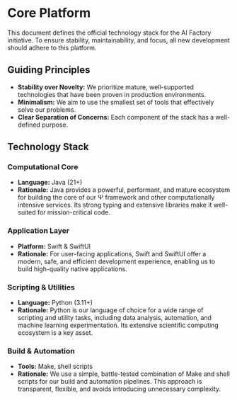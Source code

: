# Core Platform

This document defines the official technology stack for the AI Factory initiative. To ensure stability, maintainability, and focus, all new development should adhere to this platform.

## Guiding Principles

- **Stability over Novelty:** We prioritize mature, well-supported technologies that have been proven in production environments.
- **Minimalism:** We aim to use the smallest set of tools that effectively solve our problems.
- **Clear Separation of Concerns:** Each component of the stack has a well-defined purpose.

## Technology Stack

### Computational Core

- **Language:** Java (21+)
- **Rationale:** Java provides a powerful, performant, and mature ecosystem for building the core of our Ψ framework and other computationally intensive services. Its strong typing and extensive libraries make it well-suited for mission-critical code.

### Application Layer

- **Platform:** Swift & SwiftUI
- **Rationale:** For user-facing applications, Swift and SwiftUI offer a modern, safe, and efficient development experience, enabling us to build high-quality native applications.

### Scripting & Utilities

- **Language:** Python (3.11+)
- **Rationale:** Python is our language of choice for a wide range of scripting and utility tasks, including data analysis, automation, and machine learning experimentation. Its extensive scientific computing ecosystem is a key asset.

### Build & Automation

- **Tools:** Make, shell scripts
- **Rationale:** We use a simple, battle-tested combination of Make and shell scripts for our build and automation pipelines. This approach is transparent, flexible, and avoids introducing unnecessary complexity.
